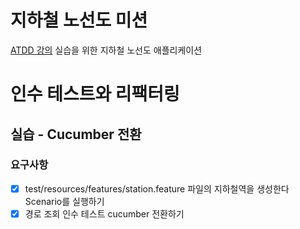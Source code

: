 # 지하철 노선도 미션
[ATDD 강의](https://edu.nextstep.camp/c/R89PYi5H) 실습을 위한 지하철 노선도 애플리케이션

# 인수 테스트와 리팩터링
## 실습 - Cucumber 전환
### 요구사항
- [x] test/resources/features/station.feature 파일의 지하철역을 생성한다 Scenario를 실행하기
- [x] 경로 조회 인수 테스트 cucumber 전환하기
